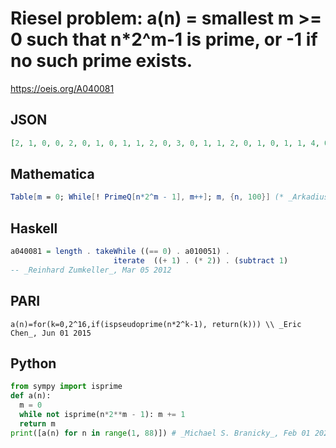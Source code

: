 # Riesel problem: a\(n\) \= smallest m \>\= 0 such that n\*2^m\-1 is prime, or \-1 if no such prime exists\.
https://oeis.org/A040081
## JSON
```JSON
[2, 1, 0, 0, 2, 0, 1, 0, 1, 1, 2, 0, 3, 0, 1, 1, 2, 0, 1, 0, 1, 1, 4, 0, 3, 2, 1, 3, 4, 0, 1, 0, 2, 1, 2, 1, 1, 0, 3, 1, 2, 0, 7, 0, 1, 3, 4, 0, 1, 2, 1, 1, 2, 0, 1, 2, 1, 3, 12, 0, 3, 0, 2, 1, 4, 1, 5, 0, 1, 1, 2, 0, 7, 0, 1, 1, 2, 2, 1, 0, 3, 1, 2, 0, 5, 6, 1, 23, 4, 0, 1, 2, 3, 3, 2, 1, 1, 0, 1, 1, 10, 0, 3]
```
## Mathematica
```Mathematica
Table[m = 0; While[! PrimeQ[n*2^m - 1], m++]; m, {n, 100}] (* _Arkadiusz Wesolowski_, Sep 04 2011 *)
```
## Haskell
```Haskell
a040081 = length . takeWhile ((== 0) . a010051) .
                       iterate  ((+ 1) . (* 2)) . (subtract 1)
-- _Reinhard Zumkeller_, Mar 05 2012
```
## PARI
```PARI
a(n)=for(k=0,2^16,if(ispseudoprime(n*2^k-1), return(k))) \\ _Eric Chen_, Jun 01 2015
```
## Python
```Python
from sympy import isprime
def a(n):
  m = 0
  while not isprime(n*2**m - 1): m += 1
  return m
print([a(n) for n in range(1, 88)]) # _Michael S. Branicky_, Feb 01 2021
```
